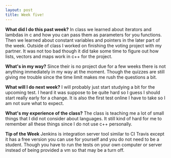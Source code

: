 ```yaml
---
layout: post
title: Week five!
---
```


**What did I do this past week?**
In class we learned about iterators and lambdas in c and how you can pass them as parameters for you functions. Then we learned about constant variables and pointers in the later part of the week. Outside of class I worked on finishing the voting project with my partner. It was not too bad though it did take some time to figure out how lists, vectors and maps work in c++ for the project.

**What's in my way?**
Since their is no project due for a few weeks there is not anything immediately in my way at the moment. Though the quizzes are still giving me trouble since the time limit makes me rush the questions a bit.

**What will I do next week?**
I will probably just start studying a bit for the upcoming test. I heard it was suppose to be quite hard so I guess I should start really early for a change. It is also the first test online I have to take so I am not sure what to expect.

**What's my experience of the class?**
The class is teaching me a lot of small things that I did not consider about languages. It still kind of hard for me to remember all these things since I do not use c++ personally.

**Tip of the Week**
Jenkins is integration server tool similar to CI Travis except it has a free version you can use for yourself  and you do not need to be a student. Though you have to run the tests on your own computer or server instead of being provided a vm so that may be a turn off.
